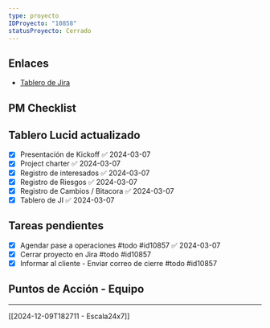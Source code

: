 ```yaml
---
type: proyecto
IDProyecto: "10858"
statusProyecto: Cerrado
---
```


## Enlaces
- [Tablero de Jira](https://lucid.app/lucidspark/9eee8e8c-c72f-4231-97e2-334107faec46/edit?viewport_loc=-7749%2C-17188%2C45912%2C24924%2C0_0&invitationId=inv_4e8c446b-a725-4a1b-81d3-7a17178170ec)

## PM Checklist

## Tablero Lucid actualizado
- [x] Presentación de Kickoff ✅ 2024-03-07
- [x] Project charter ✅ 2024-03-07
- [x] Registro de interesados ✅ 2024-03-07
- [x] Registro de Riesgos ✅ 2024-03-07
- [x] Registro de Cambios / Bitacora ✅ 2024-03-07
- [x] Tablero de JI ✅ 2024-03-07

## Tareas pendientes
- [x] Agendar pase a operaciones #todo #id10857 ✅ 2024-03-07
- [x] Cerrar proyecto en Jira #todo #id10857
- [x] Informar al cliente -  Enviar correo de cierre #todo #id10857

## Puntos de Acción - Equipo



--------
[[2024-12-09T182711 - Escala24x7]]
